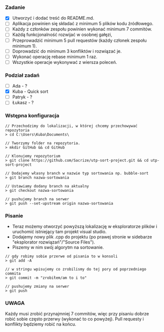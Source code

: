 ### Zadanie

- [x] Utworzyć i dodać treść do README.md.
- [ ] Aplikacja powinien się składać z minimum 5 plików kodu źródłowego.
- [ ] Każdy z członków zespołu powinien wykonać minimum 7 commitów.
- [ ] Każdą funkcjonalność rozwijać w osobnej gałęzi,
- [ ] Przeprowadzić minimum 5 pull requestów (każdy członek zespołu minimum 1).
- [ ] Doprowadzić do minimum 3 konfliktów i rozwiązać je.
- [ ] Wykonać operację rebase minimum 1 raz.
- [ ] Wszystkie operacje wykonywać z wiersza poleceń.

### Podział zadań

- [ ] Ada - ?
- [x] Kuba - Quick sort
- [ ] Patryk - ?
- [ ] Łukasz - ?

### Wstępna konfiguracja
```
// Przechodzimy do lokalizacji, w której chcemy przechowywać repozytoria
> cd C:\Users\Kuba\Documents\

// Tworzymy folder na repozytoria.
> mkdir GitHub && cd GitHub

// Klonujemy repozytorium
> git clone https://github.com/Sacrize/utp-sort-project.git && cd utp-sort-project

// Dodajemy własny branch w nazwie typ sortowania np. bubble-sort
> git branch nazwa-sortowania

// Ustawiamy dodany branch na aktualny
> git checkout nazwa-sortowania

// pushujemy branch na serwer
> git push --set-upstream origin nazwa-sortowania
```

### Pisanie
- Teraz możemy otworzyć powyższą lokalizację w eksploratorze plików i uruchomić istniejący tam projekt visual studio.
- Dodajemy nowy plik .cpp do projektu (po prawej stronie w sidebarze "eksplorator rozwiązań"/"Source Files").
- Piszemy w nim swój algorytm na sortowanie.

```
// gdy robimy sobie przerwe od pisania to w konsoli
> git add -A

// w stringu wpisujemy co zrobilismy do tej pory od poprzedniego commita
> git commit -m "zrobiłem/am to i to"

// pushujemy zmiany na serwer
> git push
```

### UWAGA
Każdy musi zrobić przynajmniej 7 commitów, więc przy pisaniu dobrze robić sobie często przerwy (wykonać to co powyżej).
Pull requesty i konflikty będziemy robić na końcu.